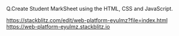Q.Create Student MarkSheet using the HTML, CSS and JavaScript.

https://stackblitz.com/edit/web-platform-eyulmz?file=index.html
https://web-platform-eyulmz.stackblitz.io